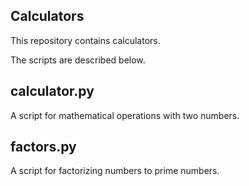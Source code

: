 ## Calculators

This repository contains calculators.

The scripts are described below.

## calculator.py
A script for mathematical operations with two numbers.

## factors.py
A script for factorizing numbers to prime numbers.